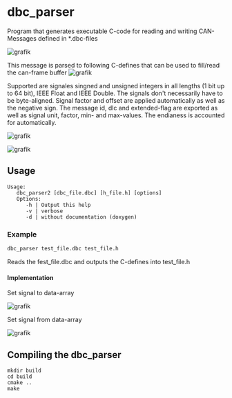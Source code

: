 # dbc_parser
Program that generates executable C-code for reading and writing CAN-Messages defined in *.dbc-files

![grafik](https://user-images.githubusercontent.com/11078162/222678024-8b9fc32b-88bc-4bc1-ae9c-b44775250823.png)

This message is parsed to following C-defines that can be used to fill/read the can-frame buffer
![grafik](https://user-images.githubusercontent.com/11078162/222678549-97e1b76c-7cd6-490b-ad54-7ef0c6977a2a.png)

Supported are signales singned and unsigned integers in all lengths (1 bit up to 64 bit), IEEE Float and IEEE Double. The signals don't necessarily have to be byte-aligned. Signal factor and offset are applied automatically as well as the negative sign. The message id, dlc and extended-flag are exported as well as signal unit, factor, min- and max-values. The endianess is accounted for automatically.

![grafik](https://user-images.githubusercontent.com/11078162/222682695-2125f74d-0085-4c23-94f1-cfe6d6eec963.png)

![grafik](https://user-images.githubusercontent.com/11078162/222682865-6c81ce43-238c-4696-a9a8-6b3040f08400.png)


## Usage
```
Usage:
   dbc_parser2 [dbc_file.dbc] [h_file.h] [options]
   Options:
      -h | Output this help
      -v | verbose
      -d | without documentation (doxygen)
```
### Example
```bash
dbc_parser test_file.dbc test_file.h
```
Reads the fest_file.dbc and outputs the C-defines into test_file.h

#### Implementation
Set signal to data-array

![grafik](https://user-images.githubusercontent.com/11078162/222683370-8fa1095f-8eed-4c44-bb5f-01f9baadb0d5.png)

Set signal from data-array

![grafik](https://user-images.githubusercontent.com/11078162/222683543-1d78d8f9-83ef-4b4b-bcae-b2e9f5f6f7b1.png)


## Compiling the dbc_parser
```
mkdir build
cd build
cmake ..
make
```
